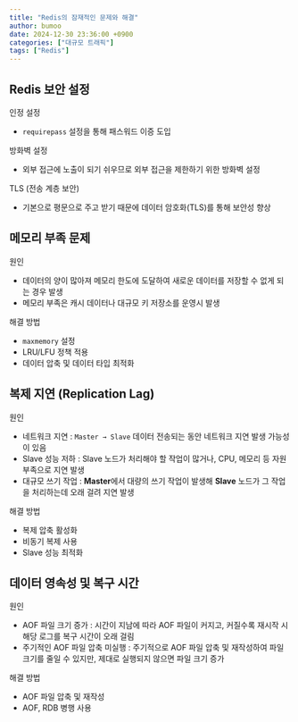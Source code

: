 ```yaml
---
title: "Redis의 잠재적인 문제와 해결"
author: bumoo
date: 2024-12-30 23:36:00 +0900
categories: ["대규모 트래픽"]
tags: ["Redis"]
---
```


## Redis 보안 설정
인정 설정
- `requirepass` 설정을 통해 패스워드 이증 도입

방화벽 설정
- 외부 접근에 노출이 되기 쉬우므로 외부 접근을 제한하기 위한 방화벽 설정

TLS (전송 계층 보안)
- 기본으로 평문으로 주고 받기 때문에 데이터 암호화(TLS)를 통해 보안성 향상


## 메모리 부족 문제
원인
- 데이터의 양이 많아져 메모리 한도에 도달하여 새로운 데이터를 저장할 수 없게 되는 경우 발생
- 메모리 부족은 캐시 데이터나 대규모 키 저장소를 운영시 발생

해결 방법
- `maxmemory` 설정
- LRU/LFU 정책 적용
- 데이터 압축 및 데이터 타입 최적화

## 복제 지연 (Replication Lag)
원인
- 네트워크 지연 : `Master → Slave` 데이터 전송되는 동안 네트워크 지연 발생 가능성이 있음 
- Slave 성능 저하 : Slave 노드가 처리해야 할 작업이 많거나, CPU, 메모리 등 자원 부족으로 지연 발생
- 대규모 쓰기 작업 : **Master**에서 대량의 쓰기 작업이 발생해 **Slave** 노드가 그 작업을 처리하는데 오래 걸려 지연 발생

해결 방법
- 복제 압축 활성화
- 비동기 복제 사용
- Slave 성능 최적화

## 데이터 영속성 및 복구 시간
원인
- AOF 파일 크기 증가 : 시간이 지남에 따라 AOF 파일이 커지고, 커질수록 재시작 시 해당 로그를 복구 시간이 오래 걸림
- 주기적인 AOF 파일 압축 미실행 : 주기적으로 AOF 파일 압축 및 재작성하여 파일 크기를 줄일 수 있지만, 제대로 실행되지 않으면 파일 크기 증가

해결 방법
- AOF 파일 압축 및 재작성
- AOF, RDB 병행 사용
